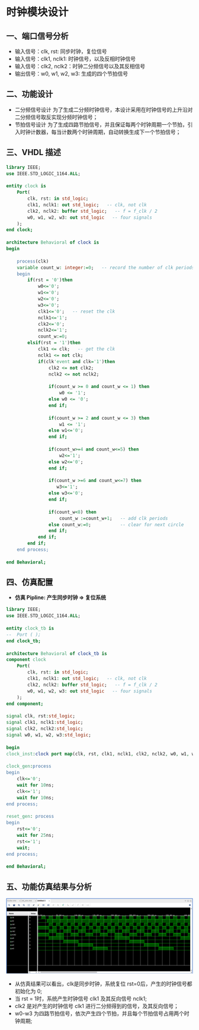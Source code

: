 # 时钟模块设计
## 一、端口信号分析
+ 输入信号：clk, rst:  同步时钟，复位信号
+ 输入信号：clk1, nclk1: 时钟信号，以及反相时钟信号 
+ 输入信号：clk2, nclk2：时钟二分频信号以及其反相信号
+ 输出信号：w0, w1, w2, w3: 生成的四个节拍信号

## 二、功能设计
+ 二分频信号设计
为了生成二分频时钟信号，本设计采用在时钟信号的上升沿对二分频信号取反实现分频时钟信号；
+ 节拍信号设计
为了生成四路节拍信号，并且保证每两个时钟周期一个节拍，引入时钟计数器，每当计数两个时钟周期，自动转换生成下一个节拍信号；

## 三、VHDL 描述
```vhdl
library IEEE;
use IEEE.STD_LOGIC_1164.ALL;
 
entity clock is
    Port(
        clk, rst: in std_logic;
        clk1, nclk1: out std_logic;   -- clk, not clk
        clk2, nclk2: buffer std_logic;   -- f = f_clk / 2
        w0, w1, w2, w3: out std_logic   -- four signals
    );
end clock;
 
architecture Behavioral of clock is
begin
   
    process(clk)
    variable count_w: integer:=0;   -- record the number of clk periods
    begin
        if(rst = '0')then
            w0<='0';
            w1<='0';
            w2<='0';
            w3<='0';
            clk1<='0';   -- reset the clk
            nclk1<='1';
            clk2<='0';
            nclk2<='1';
            count_w:=0;
        elsif(rst = '1')then
            clk1 <= clk;   -- get the clk
            nclk1 <= not clk;
            if(clk'event and clk='1')then
                clk2 <= not clk2;
                nclk2 <= not nclk2;
                                
                if(count_w >= 0 and count_w <= 1) then 
                    w0 <= '1'; 
                else w0 <= '0';
                end if;
                
                if(count_w >= 2 and count_w <= 3) then
                    w1 <= '1';
                else w1<='0';
                end if;
                
                if(count_w>=4 and count_w<=5) then 
                    w2<='1';
                else w2<='0';
                end if;
                
                if(count_w >=6 and count_w<=7) then
                   w3<='1';
                else w3<='0';
                end if;
                
                if(count_w<8) then 
                    count_w :=count_w+1;   -- add clk periods
                else count_w:=0;           -- clear for next circle
                end if;
            end if;
        end if;
    end process;
 
end Behavioral;
```

## 四、仿真配置
+ **仿真 Pipline:  产生同步时钟 $\Rightarrow$ 复位系统**
``` vhdl
library IEEE;
use IEEE.STD_LOGIC_1164.ALL;
 
entity clock_tb is
--  Port ( );
end clock_tb;
 
architecture Behavioral of clock_tb is
component clock
    Port(
        clk, rst: in std_logic;
        clk1, nclk1: out std_logic;   -- clk, not clk
        clk2, nclk2: buffer std_logic;   -- f = f_clk / 2
        w0, w1, w2, w3: out std_logic   -- four signals
    );
end component;
 
signal clk, rst:std_logic;
signal clk1, nclk1:std_logic;   
signal clk2, nclk2:std_logic;   
signal w0, w1, w2, w3:std_logic;  
 
begin
clock_inst:clock port map(clk, rst, clk1, nclk1, clk2, nclk2, w0, w1, w2, w3);

clock_gen:process
begin
    clk<='0';
    wait for 10ns;
    clk<='1';
    wait for 10ns;
end process;
 
reset_gen: process
begin
    rst<='0';
    wait for 25ns;
    rst<='1';
    wait;
end process;
 
end Behavioral;
```
## 五、功能仿真结果与分析
![image-20240408165504818](assets/image-20240408165504818.png)


+ 从仿真结果可以看出，clk是同步时钟，系统复位 rst=0后，产生的时钟信号都初始化为 0;
+ 当 rst = 1时，系统产生时钟信号 clk1 及其反向信号 nclk1;
+ clk2 是对产生的时钟信号 clk1 进行二分频得到的信号，及其反向信号；
+ w0-w3 为四路节拍信号，依次产生四个节拍，并且每个节拍信号占用两个时钟周期;
